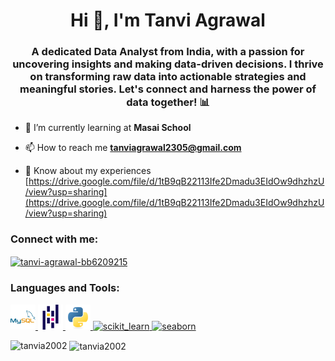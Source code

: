 <h1 align="center">Hi 👋, I'm Tanvi Agrawal</h1>
<h3 align="center">A dedicated Data Analyst from India, with a passion for uncovering insights and making data-driven decisions. I thrive on transforming raw data into actionable strategies and meaningful stories. Let's connect and harness the power of data together! 📊</h3>

- 🌱 I’m currently learning at **Masai School**

- 📫 How to reach me **tanviagrawal2305@gmail.com**

- 📄 Know about my experiences [https://drive.google.com/file/d/1tB9qB22113Ife2Dmadu3EIdOw9dhzhzU/view?usp=sharing](https://drive.google.com/file/d/1tB9qB22113Ife2Dmadu3EIdOw9dhzhzU/view?usp=sharing)

<h3 align="left">Connect with me:</h3>
<p align="left">
<a href="https://linkedin.com/in/tanvi-agrawal-bb6209215" target="blank"><img align="center" src="https://raw.githubusercontent.com/rahuldkjain/github-profile-readme-generator/master/src/images/icons/Social/linked-in-alt.svg" alt="tanvi-agrawal-bb6209215" height="30" width="40" /></a>
</p>

<h3 align="left">Languages and Tools:</h3>
<p align="left"> <a href="https://www.mysql.com/" target="_blank" rel="noreferrer"> <img src="https://raw.githubusercontent.com/devicons/devicon/master/icons/mysql/mysql-original-wordmark.svg" alt="mysql" width="40" height="40"/> </a> <a href="https://pandas.pydata.org/" target="_blank" rel="noreferrer"> <img src="https://raw.githubusercontent.com/devicons/devicon/2ae2a900d2f041da66e950e4d48052658d850630/icons/pandas/pandas-original.svg" alt="pandas" width="40" height="40"/> </a> <a href="https://www.python.org" target="_blank" rel="noreferrer"> <img src="https://raw.githubusercontent.com/devicons/devicon/master/icons/python/python-original.svg" alt="python" width="40" height="40"/> </a> <a href="https://scikit-learn.org/" target="_blank" rel="noreferrer"> <img src="https://upload.wikimedia.org/wikipedia/commons/0/05/Scikit_learn_logo_small.svg" alt="scikit_learn" width="40" height="40"/> </a> <a href="https://seaborn.pydata.org/" target="_blank" rel="noreferrer"> <img src="https://seaborn.pydata.org/_images/logo-mark-lightbg.svg" alt="seaborn" width="40" height="40"/> </a> </p>

<p><img align="left" src="https://github-readme-stats.vercel.app/api/top-langs?username=tanvia2002&show_icons=true&locale=en&layout=compact" alt="tanvia2002" /></p>

<p>&nbsp;<img align="center" src="https://github-readme-stats.vercel.app/api?username=tanvia2002&show_icons=true&locale=en" alt="tanvia2002" /></p>
